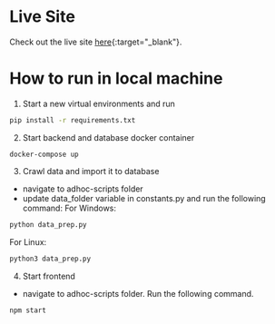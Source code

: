 # Live Site
Check out the live site [here](https://calm-stone-0fb97a700.4.azurestaticapps.net/){:target="_blank"}.

# How to run in local machine
1. Start a new virtual environments and run
```cmd
pip install -r requirements.txt
```


2. Start backend and database docker container
```
docker-compose up
```


3. Crawl data and import it to database
- navigate to adhoc-scripts folder
- update data_folder variable in constants.py and run the following command:
For Windows:
```cmd 
python data_prep.py
```
For Linux:
```bash
python3 data_prep.py
```


4. Start frontend
- navigate to adhoc-scripts folder. Run the following command.
```
npm start
```
